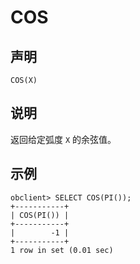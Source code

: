 COS 
========================



声明 
-----------------------

```unknow
COS(X)
```



说明 
-----------------------

返回给定弧度 `X` 的余弦值。

示例 
-----------------------

```unknow
obclient> SELECT COS(PI());
+-----------+
| COS(PI()) |
+-----------+
|        -1 |
+-----------+
1 row in set (0.01 sec)
```



